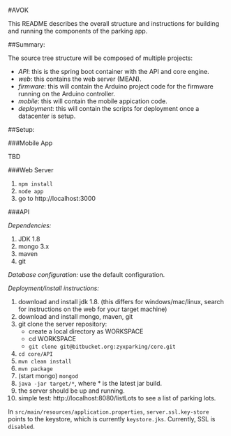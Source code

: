 #AVOK

This README describes the overall structure and instructions for building and running the components of the parking app.


##Summary:

The source tree structure will be composed of multiple projects:

- *API*: this is the spring boot container with the API and core engine.
- *web*: this contains the web server (MEAN).
- *firmware*: this will contain the Arduino project code for the firmware running on the Arduino controller.
- *mobile*: this will contain the mobile appication code.
- *deployment*: this will contain the scripts for deployment once a datacenter is setup.


##Setup:

###Mobile App

TBD

###Web Server

1. `npm install`
2. `node app`
3. go to http://localhost:3000

###API

*Dependencies:*

1. JDK 1.8
2. mongo 3.x
3. maven
4. git

*Database configuration:* use the default configuration.
	
*Deployment/install instructions:*
	
1. download and install jdk 1.8. (this differs for windows/mac/linux, search for instructions on the web for your target machine)
2. download and install mongo, maven, git
3. git clone the server repository:
	- create a local directory as WORKSPACE
	- cd WORKSPACE
	- `git clone git@bitbucket.org:zyxparking/core.git`
4. `cd core/API`
5. `mvn clean install`
6. `mvn package`
7. (start mongo) `mongod`
8. `java -jar target/*`, where * is the latest jar build.
9. the server should be up and running.
10. simple test: http://localhost:8080/listLots to see a list of parking lots.

In `src/main/resources/application.properties`, `server.ssl.key-store` points to the keystore, which is currently `keystore.jks`. Currently, SSL is `disabled`.
